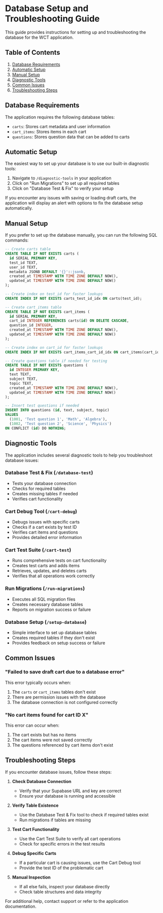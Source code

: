 # Database Setup and Troubleshooting Guide

This guide provides instructions for setting up and troubleshooting the database for the WCT application.

## Table of Contents

1. [Database Requirements](#database-requirements)
2. [Automatic Setup](#automatic-setup)
3. [Manual Setup](#manual-setup)
4. [Diagnostic Tools](#diagnostic-tools)
5. [Common Issues](#common-issues)
6. [Troubleshooting Steps](#troubleshooting-steps)

## Database Requirements

The application requires the following database tables:

- `carts`: Stores cart metadata and user information
- `cart_items`: Stores items in each cart
- `questions`: Stores question data that can be added to carts

## Automatic Setup

The easiest way to set up your database is to use our built-in diagnostic tools:

1. Navigate to `/diagnostic-tools` in your application
2. Click on "Run Migrations" to set up all required tables
3. Click on "Database Test & Fix" to verify your setup

If you encounter any issues with saving or loading draft carts, the application will display an alert with options to fix the database setup automatically.

## Manual Setup

If you prefer to set up the database manually, you can run the following SQL commands:

```sql
-- Create carts table
CREATE TABLE IF NOT EXISTS carts (
  id SERIAL PRIMARY KEY,
  test_id TEXT,
  user_id TEXT,
  metadata JSONB DEFAULT '{}'::jsonb,
  created_at TIMESTAMP WITH TIME ZONE DEFAULT NOW(),
  updated_at TIMESTAMP WITH TIME ZONE DEFAULT NOW()
);

-- Create index on test_id for faster lookups
CREATE INDEX IF NOT EXISTS carts_test_id_idx ON carts(test_id);

-- Create cart_items table
CREATE TABLE IF NOT EXISTS cart_items (
  id SERIAL PRIMARY KEY,
  cart_id INTEGER REFERENCES carts(id) ON DELETE CASCADE,
  question_id INTEGER,
  created_at TIMESTAMP WITH TIME ZONE DEFAULT NOW(),
  updated_at TIMESTAMP WITH TIME ZONE DEFAULT NOW()
);

-- Create index on cart_id for faster lookups
CREATE INDEX IF NOT EXISTS cart_items_cart_id_idx ON cart_items(cart_id);

-- Create questions table if needed for testing
CREATE TABLE IF NOT EXISTS questions (
  id INTEGER PRIMARY KEY,
  text TEXT,
  subject TEXT,
  topic TEXT,
  created_at TIMESTAMP WITH TIME ZONE DEFAULT NOW(),
  updated_at TIMESTAMP WITH TIME ZONE DEFAULT NOW()
);

-- Insert test questions if needed
INSERT INTO questions (id, text, subject, topic)
VALUES 
  (1001, 'Test question 1', 'Math', 'Algebra'),
  (1002, 'Test question 2', 'Science', 'Physics')
ON CONFLICT (id) DO NOTHING;
```

## Diagnostic Tools

The application includes several diagnostic tools to help you troubleshoot database issues:

### Database Test & Fix (`/database-test`)
- Tests your database connection
- Checks for required tables
- Creates missing tables if needed
- Verifies cart functionality

### Cart Debug Tool (`/cart-debug`)
- Debugs issues with specific carts
- Checks if a cart exists by test ID
- Verifies cart items and questions
- Provides detailed error information

### Cart Test Suite (`/cart-test`)
- Runs comprehensive tests on cart functionality
- Creates test carts and adds items
- Retrieves, updates, and deletes carts
- Verifies that all operations work correctly

### Run Migrations (`/run-migrations`)
- Executes all SQL migration files
- Creates necessary database tables
- Reports on migration success or failure

### Database Setup (`/setup-database`)
- Simple interface to set up database tables
- Creates required tables if they don't exist
- Provides feedback on setup success or failure

## Common Issues

### "Failed to save draft cart due to a database error"

This error typically occurs when:
1. The `carts` or `cart_items` tables don't exist
2. There are permission issues with the database
3. The database connection is not configured correctly

### "No cart items found for cart ID X"

This error can occur when:
1. The cart exists but has no items
2. The cart items were not saved correctly
3. The questions referenced by cart items don't exist

## Troubleshooting Steps

If you encounter database issues, follow these steps:

1. **Check Database Connection**
   - Verify that your Supabase URL and key are correct
   - Ensure your database is running and accessible

2. **Verify Table Existence**
   - Use the Database Test & Fix tool to check if required tables exist
   - Run migrations if tables are missing

3. **Test Cart Functionality**
   - Use the Cart Test Suite to verify all cart operations
   - Check for specific errors in the test results

4. **Debug Specific Carts**
   - If a particular cart is causing issues, use the Cart Debug tool
   - Provide the test ID of the problematic cart

5. **Manual Inspection**
   - If all else fails, inspect your database directly
   - Check table structures and data integrity

For additional help, contact support or refer to the application documentation. 